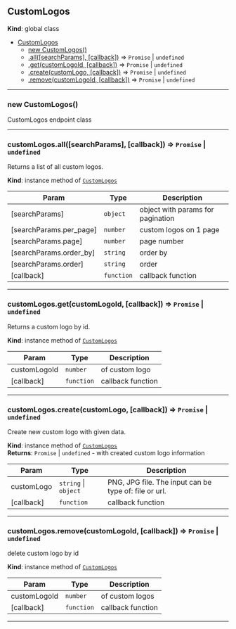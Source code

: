 <a name="CustomLogos"></a>

## CustomLogos
**Kind**: global class  

* [CustomLogos](#CustomLogos)
    * [new CustomLogos()](#new_CustomLogos_new)
    * [.all([searchParams], [callback])](#CustomLogos+all) ⇒ <code>Promise</code> \| <code>undefined</code>
    * [.get(customLogoId, [callback])](#CustomLogos+get) ⇒ <code>Promise</code> \| <code>undefined</code>
    * [.create(customLogo, [callback])](#CustomLogos+create) ⇒ <code>Promise</code> \| <code>undefined</code>
    * [.remove(customLogoId, [callback])](#CustomLogos+remove) ⇒ <code>Promise</code> \| <code>undefined</code>


* * *

<a name="new_CustomLogos_new"></a>

### new CustomLogos()
CustomLogos endpoint class


* * *

<a name="CustomLogos+all"></a>

### customLogos.all([searchParams], [callback]) ⇒ <code>Promise</code> \| <code>undefined</code>
Returns a list of all custom logos.

**Kind**: instance method of [<code>CustomLogos</code>](#CustomLogos)  

| Param | Type | Description |
| --- | --- | --- |
| [searchParams] | <code>object</code> | object with params for pagination |
| [searchParams.per_page] | <code>number</code> | custom logos on 1 page |
| [searchParams.page] | <code>number</code> | page number |
| [searchParams.order_by] | <code>string</code> | order by |
| [searchParams.order] | <code>string</code> | order |
| [callback] | <code>function</code> | callback function |


* * *

<a name="CustomLogos+get"></a>

### customLogos.get(customLogoId, [callback]) ⇒ <code>Promise</code> \| <code>undefined</code>
Returns a custom logo by id.

**Kind**: instance method of [<code>CustomLogos</code>](#CustomLogos)  

| Param | Type | Description |
| --- | --- | --- |
| customLogoId | <code>number</code> | of custom logo |
| [callback] | <code>function</code> | callback function |


* * *

<a name="CustomLogos+create"></a>

### customLogos.create(customLogo, [callback]) ⇒ <code>Promise</code> \| <code>undefined</code>
Create new custom logo with given data.

**Kind**: instance method of [<code>CustomLogos</code>](#CustomLogos)  
**Returns**: <code>Promise</code> \| <code>undefined</code> - with created custom logo information  

| Param | Type | Description |
| --- | --- | --- |
| customLogo | <code>string</code> \| <code>object</code> | PNG, JPG file. The input can be type of: file or url. |
| [callback] | <code>function</code> | callback function |


* * *

<a name="CustomLogos+remove"></a>

### customLogos.remove(customLogoId, [callback]) ⇒ <code>Promise</code> \| <code>undefined</code>
delete custom logo by id

**Kind**: instance method of [<code>CustomLogos</code>](#CustomLogos)  

| Param | Type | Description |
| --- | --- | --- |
| customLogoId | <code>number</code> | of custom logos |
| [callback] | <code>function</code> | callback function |


* * *

